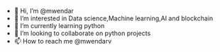 - 👋 Hi, I’m @mwendar
- 👀 I’m interested in Data science,Machine learning,AI and blockchain
- 🌱 I’m currently learning python 
- 💞️ I’m looking to collaborate on python projects
- 📫 How to reach me @mwendarv

<!---
mwendar/mwendar is a ✨ special ✨ repository because its `README.md` (this file) appears on your GitHub profile.
You can click the Preview link to take a look at your changes.
--->
